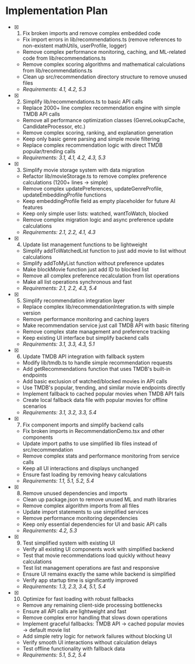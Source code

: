 # Implementation Plan

- [x] 1. Fix broken imports and remove complex embedded code








  - Fix import errors in lib/recommendations.ts (remove references to non-existent mathUtils, userProfile, logger)
  - Remove complex performance monitoring, caching, and ML-related code from lib/recommendations.ts
  - Remove complex scoring algorithms and mathematical calculations from lib/recommendations.ts
  - Clean up src/recommendation directory structure to remove unused files
  - _Requirements: 4.1, 4.2, 5.3_


- [x] 2. Simplify lib/recommendations.ts to basic API calls





  - Replace 2000+ line complex recommendation engine with simple TMDB API calls
  - Remove all performance optimization classes (GenreLookupCache, CandidateProcessor, etc.)
  - Remove complex scoring, ranking, and explanation generation
  - Keep only basic genre parsing and simple movie filtering
  - Replace complex recommendation logic with direct TMDB popular/trending calls
  - _Requirements: 3.1, 4.1, 4.2, 4.3, 5.3_

- [x] 3. Simplify movie storage system with data migration





  - Refactor lib/movieStorage.ts to remove complex preference calculations (1200+ lines → simple)
  - Remove complex updatePreferences, updateGenreProfile, updateEmbeddingProfile functions
  - Keep embeddingProfile field as empty placeholder for future AI features
  - Keep only simple user lists: watched, wantToWatch, blocked
  - Remove complex migration logic and async preference update calculations
  - _Requirements: 2.1, 2.2, 4.1, 4.3_

- [x] 4. Update list management functions to be lightweight





  - Simplify addToWatchedList function to just add movie to list without calculations
  - Simplify addToMyList function without preference updates
  - Make blockMovie function just add ID to blocked list
  - Remove all complex preference recalculation from list operations
  - Make all list operations synchronous and fast
  - _Requirements: 2.1, 2.2, 4.3, 5.4_

- [x] 5. Simplify recommendation integration layer





  - Replace complex lib/recommendationIntegration.ts with simple version
  - Remove performance monitoring and caching layers
  - Make recommendation service just call TMDB API with basic filtering
  - Remove complex state management and preference tracking
  - Keep existing UI interface but simplify backend calls
  - _Requirements: 3.1, 3.3, 4.3, 5.1_

- [x] 6. Update TMDB API integration with fallback system





  - Modify lib/tmdb.ts to handle simple recommendation requests
  - Add getRecommendations function that uses TMDB's built-in endpoints
  - Add basic exclusion of watched/blocked movies in API calls
  - Use TMDB's popular, trending, and similar movie endpoints directly
  - Implement fallback to cached popular movies when TMDB API fails
  - Create local fallback data file with popular movies for offline scenarios
  - _Requirements: 3.1, 3.2, 3.3, 5.4_

- [x] 7. Fix component imports and simplify backend calls





  - Fix broken imports in RecommendationDemo.tsx and other components
  - Update import paths to use simplified lib files instead of src/recommendation
  - Remove complex stats and performance monitoring from service calls
  - Keep all UI interactions and displays unchanged
  - Ensure fast loading by removing heavy calculations
  - _Requirements: 1.1, 5.1, 5.2, 5.4_

- [x] 8. Remove unused dependencies and imports










  - Clean up package.json to remove unused ML and math libraries
  - Remove complex algorithm imports from all files
  - Update import statements to use simplified services
  - Remove performance monitoring dependencies
  - Keep only essential dependencies for UI and basic API calls
  - _Requirements: 4.2, 5.3_

- [x] 9. Test simplified system with existing UI





  - Verify all existing UI components work with simplified backend
  - Test that movie recommendations load quickly without heavy calculations
  - Test list management operations are fast and responsive
  - Ensure UI remains exactly the same while backend is simplified
  - Verify app startup time is significantly improved
  - _Requirements: 1.3, 2.3, 3.4, 5.1, 5.4_

- [x] 10. Optimize for fast loading with robust fallbacks





  - Remove any remaining client-side processing bottlenecks
  - Ensure all API calls are lightweight and fast
  - Remove complex error handling that slows down operations
  - Implement graceful fallbacks: TMDB API → cached popular movies → default movie list
  - Add simple retry logic for network failures without blocking UI
  - Verify smooth UI interactions without calculation delays
  - Test offline functionality with fallback data
  - _Requirements: 5.1, 5.2, 5.4_